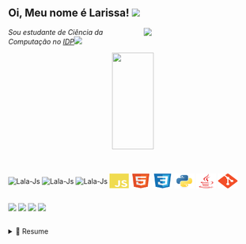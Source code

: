 <h2> Oi, Meu nome é Larissa! <img src="https://i.giphy.com/media/v1.Y2lkPTc5MGI3NjExNWZhdWU1d2g3eHluMG53MWM5bjlvdTZscmpnZjQyNDJ4azJ4NGllaSZlcD12MV9pbnRlcm5hbF9naWZfYnlfaWQmY3Q9cw/uAiIvb5iBQxcQ0SYON/giphy.gif" width="50"></h2>
<img align='right' src="https://i.giphy.com/media/v1.Y2lkPTc5MGI3NjExbmZyZ3hlMXJ5cml5NGM1bGNrbDNzZWgxbGwzejQzYTZobHF5YThvNSZlcD12MV9pbnRlcm5hbF9naWZfYnlfaWQmY3Q9cw/ZGipFVRQMxU3SQywoY/giphy.gif" width="230">
<p><em>Sou estudante de Ciência da Computação no <a href="https://www.idp.edu.br/">IDP</a><img src="https://i.giphy.com/media/v1.Y2lkPTc5MGI3NjExOTVycDU4MzA0a3NndjE5NHdsNjdjbHc3NGFzZDJtYXJhYnN6ejMxNCZlcD12MV9pbnRlcm5hbF9naWZfYnlfaWQmY3Q9cw/mA6e9iI16uWc6uCXQl/giphy.gif" width="50">
</em></p>

<p align='center'>
  <img width="41%" height="195px" src="https://github-readme-stats.vercel.app/api/top-langs/?username=lalabohm&layout=compact&hide_border=true&title_color=FFFFFF&text_color=FFFFFF&bg_color=0d1117" />
</p>

##
<div style="display: inline_block"><br>
  <img  align="center" alt="Lala-Js" height="30" width="40" src="https://https://cdn.jsdelivr.net/gh/devicons/devicon/icons/typescript/typescript-original.svg)" />
  <img  align="center" alt="Lala-Js" height="30" width="40" src="https://cdn.jsdelivr.net/gh/devicons/devicon/icons/c/c-original.svg" />
  <img align="center" alt="Lala-Js" height="30" width="40" src="https://cdn.jsdelivr.net/gh/devicons/devicon/icons/cplusplus/cplusplus-original.svg" />
  <img align="center" alt="Lala-Js" height="30" width="40" src="https://raw.githubusercontent.com/devicons/devicon/master/icons/javascript/javascript-plain.svg">
  <img align="center" alt="Lala-HTML" height="30" width="40" src="https://raw.githubusercontent.com/devicons/devicon/master/icons/html5/html5-original.svg">
  <img align="center" alt="Lala-CSS" height="30" width="40" src="https://raw.githubusercontent.com/devicons/devicon/master/icons/css3/css3-original.svg">
  <img align="center" alt="Lala-Python" height="30" width="40" src="https://raw.githubusercontent.com/devicons/devicon/master/icons/python/python-original.svg"> 
  <img align="center" alt="Lala-Python" height="30" width="40" src="https://raw.githubusercontent.com/devicons/devicon/master/icons/java/java-plain.svg"> 
  <img align="center" alt="Lala-Python" height="30" width="40" src="https://raw.githubusercontent.com/devicons/devicon/master/icons/git/git-plain.svg"> 
  
</div>

##
 
<div> 
  <a href="https://instagram.com/lala.bohm" target="_blank"><img src="https://img.shields.io/badge/-Instagram-%23E4405F?style=for-the-badge&logo=instagram&logoColor=white" target="_blank"></a>
 <a href="https://discord.gg/larissaa3866" target="_blank"><img src="https://img.shields.io/badge/Discord-7289DA?style=for-the-badge&logo=discord&logoColor=white" target="_blank"></a> 
  <a href = "mailto:larissabohmaraujo@gmail.com"><img src="https://img.shields.io/badge/-Gmail-%23333?style=for-the-badge&logo=gmail&logoColor=white" target="_blank"></a>
  <a href="https://www.linkedin.com/in/larissa-bohm-77b538288/" target="_blank"><img src="https://img.shields.io/badge/-LinkedIn-%230077B5?style=for-the-badge&logo=linkedin&logoColor=white" target="_blank"></a> 
  
  ##
  
</div>
<details>
  <summary>📃 Resume</summary>

## Education

- 📚 ** Computer Science**\
📆 2023 - 2026\
📍 **IDP** - Brasilia, Brazil
